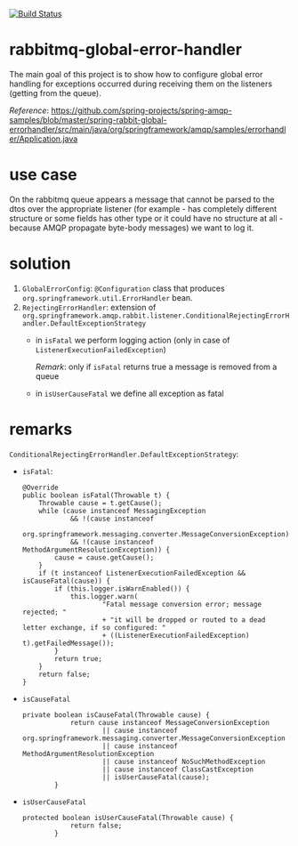 [![Build Status](https://travis-ci.com/mtumilowicz/rabbitmq-global-error-handler.svg?branch=master)](https://travis-ci.com/mtumilowicz/rabbitmq-global-error-handler)

# rabbitmq-global-error-handler
The main goal of this project is to show how to configure
global error handling for exceptions occurred during receiving 
them on the listeners (getting from the queue).


_Reference_: https://github.com/spring-projects/spring-amqp-samples/blob/master/spring-rabbit-global-errorhandler/src/main/java/org/springframework/amqp/samples/errorhandler/Application.java

# use case
On the rabbitmq queue appears a message that cannot be parsed
to the dtos over the appropriate listener (for example - has 
completely different structure or some fields has other type or
it could have no structure at all - because AMQP propagate 
byte-body messages) we want to log it.

# solution
1. `GlobalErrorConfig`: `@Configuration` class that produces
`org.springframework.util.ErrorHandler` bean.
2. `RejectingErrorHandler`: extension of 
`org.springframework.amqp.rabbit.listener.ConditionalRejectingErrorHandler.DefaultExceptionStrategy`
    * in `isFatal` we perform logging action (only in 
    case of `ListenerExecutionFailedException`)
    
        _Remark_: only if `isFatal` returns true a message is 
        removed from a queue
    
    * in `isUserCauseFatal` we define all exception as fatal
    
# remarks
`ConditionalRejectingErrorHandler.DefaultExceptionStrategy`:
* `isFatal`:
    ```
    @Override
    public boolean isFatal(Throwable t) {
    	Throwable cause = t.getCause();
    	while (cause instanceof MessagingException
    			&& !(cause instanceof
    					org.springframework.messaging.converter.MessageConversionException)
    			&& !(cause instanceof MethodArgumentResolutionException)) {
    		cause = cause.getCause();
    	}
    	if (t instanceof ListenerExecutionFailedException && isCauseFatal(cause)) {
    		if (this.logger.isWarnEnabled()) {
    			this.logger.warn(
    					"Fatal message conversion error; message rejected; "
    					+ "it will be dropped or routed to a dead letter exchange, if so configured: "
    					+ ((ListenerExecutionFailedException) t).getFailedMessage());
    		}
    		return true;
    	}
    	return false;
    }   
    ```
* `isCauseFatal`
    ```
    private boolean isCauseFatal(Throwable cause) {
    			return cause instanceof MessageConversionException
    					|| cause instanceof org.springframework.messaging.converter.MessageConversionException
    					|| cause instanceof MethodArgumentResolutionException
    					|| cause instanceof NoSuchMethodException
    					|| cause instanceof ClassCastException
    					|| isUserCauseFatal(cause);
    		} 
    ```
* `isUserCauseFatal`
    ```
    protected boolean isUserCauseFatal(Throwable cause) {
    			return false;
    		}
    ```